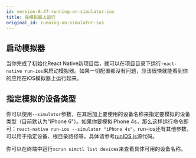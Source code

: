 ```yaml
---
id: version-0.47-running-on-simulator-ios
title: 在模拟器上运行
original_id: running-on-simulator-ios
---
```


## 启动模拟器

当你完成了初始化React Native新项目后，就可以在项目目录下运行`react-native run-ios`来启动模拟器。如果一切配置都没有问题，应该很快就能看到你的应用在iOS模拟器上运行起来。 

## 指定模拟的设备类型

你可以使用`--simulator`参数，在其后加上要使用的设备名称来指定要模拟的设备类型（目前默认为"iPhone 6"）。如果你要模拟iPhone 4s，那么这样运行命令即可：`react-native run-ios --simulator "iPhone 4s"`。run-ios还有其他参数，可以用于指定设备、根目录路径等，具体请参考[runIOS.js](https://github.com/facebook/react-native/blob/master/local-cli/runIOS/runIOS.js#L228)源代码。

你可以在终端中运行`xcrun simctl list devices`来查看具体可用的设备名称。
